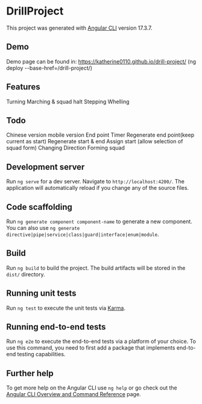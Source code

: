 # DrillProject

This project was generated with [Angular CLI](https://github.com/angular/angular-cli) version 17.3.7.

## Demo
Demo page can be found in: https://katherine0110.github.io/drill-project/
(ng deploy --base-href=/drill-project/)

## Features
Turning
Marching & squad halt
Stepping
Whelling

## Todo
Chinese version
mobile version
End point
Timer
Regenerate end point(keep current as start)
Regenerate start & end
Assign start (allow selection of squad form)
Changing Direction
Forming squad

## Development server

Run `ng serve` for a dev server. Navigate to `http://localhost:4200/`. The application will automatically reload if you change any of the source files.

## Code scaffolding

Run `ng generate component component-name` to generate a new component. You can also use `ng generate directive|pipe|service|class|guard|interface|enum|module`.

## Build

Run `ng build` to build the project. The build artifacts will be stored in the `dist/` directory.

## Running unit tests

Run `ng test` to execute the unit tests via [Karma](https://karma-runner.github.io).

## Running end-to-end tests

Run `ng e2e` to execute the end-to-end tests via a platform of your choice. To use this command, you need to first add a package that implements end-to-end testing capabilities.

## Further help

To get more help on the Angular CLI use `ng help` or go check out the [Angular CLI Overview and Command Reference](https://angular.io/cli) page.
 